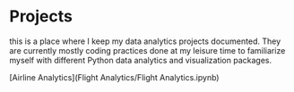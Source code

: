 # Projects

this is a place where I keep my data analytics projects documented. They are currently mostly coding practices done at my leisure time to familiarize myself with different Python data analytics and visualization packages.

[Airline Analytics](Flight Analytics/Flight Analytics.ipynb)
